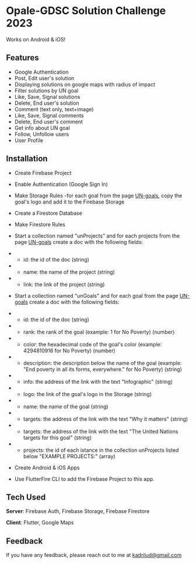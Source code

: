 # Opale-GDSC Solution Challenge 2023

Works on Android & iOS!

## Features

- Google Authentication
- Post, Edit user's solution
- Displaying solutions on google maps with radius of impact
- Filter solutions by UN goal
- Like, Save, Signal solutions
- Delete, End user's solution
- Comment (text only, text+image)
- Like, Save, Signal comments
- Delete, End user's comment
- Get info about UN goal
- Follow, Unfollow users
- User Profile

## Installation

- Create Firebase Project
- Enable Authentication (Google Sign In)
- Make Storage Rules
-for each goal from the page [UN-goals](https://developers.google.com/community/gdsc-solution-challenge/UN-goals), copy the goal's logo and add it to the Firebase Storage

- Create a Firestore Database
- Make Firestore Rules

- Start a collection named "unProjects" and for each projects from the page [UN-goals](https://developers.google.com/community/gdsc-solution-challenge/UN-goals) create a doc with the following fields:
- - id: the id of the doc (string)
- - name: the name of the project (string)
- - link: the link of the project (string)

- Start a collection named "unGoals" and for each goal from the page [UN-goals](https://developers.google.com/community/gdsc-solution-challenge/UN-goals) create a doc with the following fields:
- - id: the id of the doc (string)
- - rank: the rank of the goal (example: 1 for No Poverty) (number)
- - color: the hexadecimal code of the goal's color (example: 4294810916 for No Poverty) (number)
- - description: the description below the name of the goal (example: "End poverty in all its forms, everywhere." for No Poverty) (string)
- - info: the address of the link with the text "Infographic" (string)
- - logo: the link of the goal's logo in the Storage (string)
- - name: the name of the goal (string)
- - targets: the address of the link with the text "Why it matters" (string)
- - targets: the address of the link with the text "The United Nations targets for this goal" (string)
- - projects: the id of each istance in the collection unProjects listed below "EXAMPLE PROJECTS:" (array)

- Create Android & iOS Apps
- Use FlutterFire CLI to add the Firebase Project to this app.

## Tech Used
**Server**: Firebase Auth, Firebase Storage, Firebase Firestore

**Client**: Flutter, Google Maps
    
## Feedback

If you have any feedback, please reach out to me at kadrilud@gmail.com
